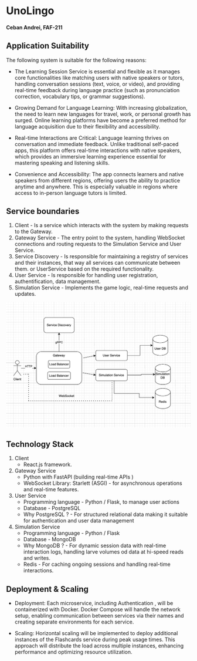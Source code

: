 # UnoLingo

#### Ceban Andrei, FAF-211

## Application Suitability
The following system is suitable for the following reasons:

* The Learning Session Service is essential and flexible as it manages core functionalities like matching users with native speakers or tutors, handling conversation sessions (text, voice, or video), and providing real-time feedback during language practice (such as pronunciation correction, vocabulary tips, or grammar suggestions).

* Growing Demand for Language Learning: With increasing globalization, the need to learn new languages for travel, work, or personal growth has surged. Online learning platforms have become a preferred method for language acquisition due to their flexibility and accessibility.

* Real-time Interactions are Critical: Language learning thrives on conversation and immediate feedback. Unlike traditional self-paced apps, this platform offers real-time interactions with native speakers, which provides an immersive learning experience essential for mastering speaking and listening skills.

* Convenience and Accessibility: The app connects learners and native speakers from different regions, offering users the ability to practice anytime and anywhere. This is especially valuable in regions where access to in-person language tutors is limited.

## Service boundaries

1. Client - Is a service which interacts with the system by making requests to the Gateway.
2. Gateway Service - The entry point to the system, handling WebSocket connections and routing requests to the Simulation Service and User Service.
3. Service Discovery - Is responsible for maintaining a registry of services and their instances, that way all services can communicate between them.
   or UserService based on the required functionality.
4. User Service - Is responsible for handling user registration, authentification, data management.
5. Simulation Service - Implements the game logic, real-time requests and updates.

![image](assets/sv_bnd.png)

## Technology Stack

1. Client
    * React.js framework.
2. Gateway Service
    * Python with FastAPI (building real-time APIs )
    * WebSocket Library: Starlett (ASGI) - for asynchronous operations and real-time features.
3. User Service
    * Programming language - Python / Flask, to manage user actions
    * Database - PostgreSQL
    * Why PostgreSQL ? - For structured relational data making it suitable for authentication and user data management
4. Simulation Service
    * Programming language - Python / Flask
    * Database - MongoDB
    * Why MongoDB ? - For dynamic session data with real-time interaction logs, handling larve volumes od data at hi-speed reads and writes.
    * Redis - For caching ongoing sessions and handling real-time interactions.

## Deployment & Scaling

* Deployment: Each microservice, including Authentication , will be containerized with Docker. Docker Compose will handle the network setup, enabling communication between services via their names and creating separate environments for each service.

* Scaling: Horizontal scaling will be implemented to deploy additional instances of the Flashcards service during peak usage times. This approach will distribute the load across multiple instances, enhancing performance and optimizing resource utilization.